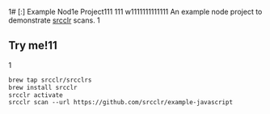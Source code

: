 1# [:] Example Nod1e Project111
111
w1111111111111
An example node project to demonstrate [srcclr](https://www.srcclr.com) scans.
1
## Try me!11
1
```1
brew tap srcclr/srcclrs
brew install srcclr
srcclr activate
srcclr scan --url https://github.com/srcclr/example-javascript
```
